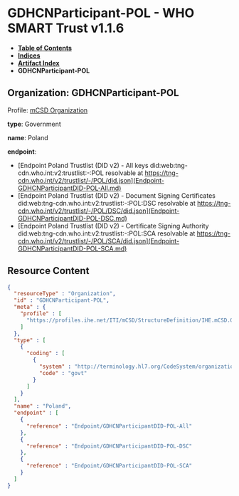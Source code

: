 # GDHCNParticipant-POL - WHO SMART Trust v1.1.6

* [**Table of Contents**](toc.md)
* [**Indices**](indices.md)
* [**Artifact Index**](artifacts.md)
* **GDHCNParticipant-POL**

## Organization: GDHCNParticipant-POL

Profile: [mCSD Organization](https://profiles.ihe.net/ITI/mCSD/4.0.0/StructureDefinition-IHE.mCSD.Organization.html)

**type**: Government

**name**: Poland

**endpoint**: 

* [Endpoint Poland Trustlist (DID v2) - All keys did:web:tng-cdn.who.int:v2:trustlist:-:POL resolvable at https://tng-cdn.who.int/v2/trustlist/-/POL/did.json](Endpoint-GDHCNParticipantDID-POL-All.md)
* [Endpoint Poland Trustlist (DID v2) - Document Signing Certificates did:web:tng-cdn.who.int:v2:trustlist:-:POL:DSC resolvable at https://tng-cdn.who.int/v2/trustlist/-/POL/DSC/did.json](Endpoint-GDHCNParticipantDID-POL-DSC.md)
* [Endpoint Poland Trustlist (DID v2) - Certificate Signing Authority did:web:tng-cdn.who.int:v2:trustlist:-:POL:SCA resolvable at https://tng-cdn.who.int/v2/trustlist/-/POL/SCA/did.json](Endpoint-GDHCNParticipantDID-POL-SCA.md)



## Resource Content

```json
{
  "resourceType" : "Organization",
  "id" : "GDHCNParticipant-POL",
  "meta" : {
    "profile" : [
      "https://profiles.ihe.net/ITI/mCSD/StructureDefinition/IHE.mCSD.Organization"
    ]
  },
  "type" : [
    {
      "coding" : [
        {
          "system" : "http://terminology.hl7.org/CodeSystem/organization-type",
          "code" : "govt"
        }
      ]
    }
  ],
  "name" : "Poland",
  "endpoint" : [
    {
      "reference" : "Endpoint/GDHCNParticipantDID-POL-All"
    },
    {
      "reference" : "Endpoint/GDHCNParticipantDID-POL-DSC"
    },
    {
      "reference" : "Endpoint/GDHCNParticipantDID-POL-SCA"
    }
  ]
}

```
